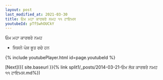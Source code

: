 ```yaml
---
layout: post
last_modified_at: 2021-03-30
title: ਓਮ ਮਹਾ ਕਾਰਥਰੇ ਨਮਹ ੧੧ ਟਾਇਮਸ
youtubeId: pTfSwhOUCkY
---
```

 
 
 ਓਮ ਮਹਾ ਕਾਰਥਰੇ ਨਮਹ  
 
 -  ਜਿਸਨੇ ਪੰਜ ਭੂਤ ਰਚੇ ਹਨ 
 
  
 
  
 
 
 
 
 
 


{% include youtubePlayer.html id=page.youtubeId %}
 
[Next]({{ site.baseurl }}{% link  split1/_posts/2014-03-21-ਓਮ ਲੋਕ ਕਾਰਥਰੇ ਨਮਹ ੧੧ ਟਾਇਮਸ.md%})
 
